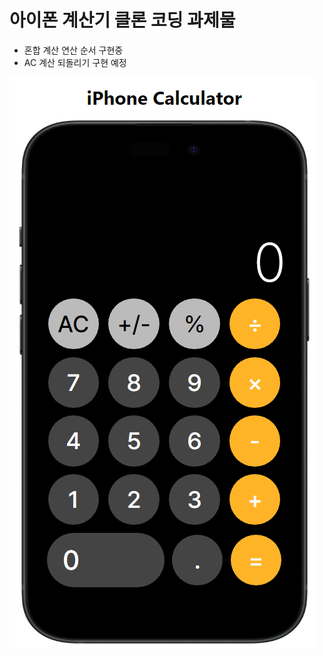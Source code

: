 # 아이폰 계산기 클론 코딩 과제물

- 혼합 계산 연산 순서 구현중
- AC 계산 되돌리기 구현 예정

<img src="./public/iPhoneCalculator.png">